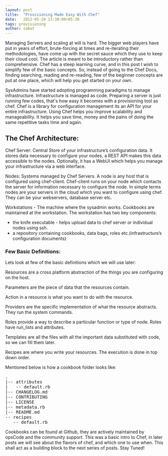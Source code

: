 ```yaml
---
layout: post
title:  "Provisioning Made Easy With Chef"
date:   2012-05-29 13:30:00+05:30
tags: provisioning
author: saket
---
```

Managing Servers and scaling at will is hard. The bigger web players
have put in years of effort, brute-forcing at times and re-iterating
their methodologies, have come up with the secret sauce which they use
to keep their cloud cool. The article is meant to be introductory rather than
comprehensive. Chef has a steep learning curve, and in this post I
wish to simplify few of the basic concepts. So, instead of going to
the Chef Docs, finding searching, reading and re-reading, few of the beginner
concepts are put at one place, which will help you get started on your
own.  


SysAdmins have started adopting programming paradigms to manage
infrastructure. Infrastructure is managed as code. Preparing a server
is just running few codes, that's how easy it becomes with a
provisioning tool as chef. Chef is a  library for configuration
management its an API for your entire infrastructure. Using Chef helps
you improve scalability and manageability. It helps you save time,
money and the pains of doing the same repetitive tasks time and
again. 

## The Chef Architecture:

Chef Server:  Central Store of your infrastructure’s configuration
data. It stores data necessary to configure your nodes, a REST API
makes this data accessible to the nodes.  Optionally, it has a WebUI
which helps you manage your infrastructure via a web interface.

Nodes: Systems managed by Chef Servers. A node is any host that is
configured using chef-client. Chef-client runs on your node which
contacts the server for information necessary to configure the node. 
In simple terms nodes are your servers in the cloud which you want to
configure using chef. They can be your webservers, database server
etc. 

Workstations - The machine where the sysadmin works. Cookbooks are
maintained at the workstation. The workstation has two key components:

* the knife executable - helps upload data to chef server or individual nodes using ssh. 
* a repository containing cookbooks, data bags, roles etc.(infrastructure’s configuration documents)


### Few Basic Definitions: 

Lets look at few of the basic definitions which we will use later:

Resources are  a cross platform abstraction of the things you are
configuring on the host.

Parameters are the piece of data that the resources contain. 

Action in a resource is what you want to do with the resource. 

Providers are the specific implementation of what the resource
abstracts. They run the system commands. 

Roles provide a way to describe a particular function or type of
node. Roles have run_lists and attributes. 

Templates are all the files with all the important data substituted
with code, so we can fill them later. 

Recipes are where you write your resources. The execution is done in
top down order. 

Mentioned below is how a cookbook folder looks like:
<pre>
.
|-- attributes
|   -- default.rb
|-- CHANGELOG.md
|-- CONTRIBUTING
|-- LICENSE
|-- metadata.rb
|-- README.md
-- recipes
   -- default.rb
</pre>

Cookbooks can be found at Github, they are actively maintained by
opsCode and the community support. This was a basic intro to Chef, in
later posts we will see about the flavors of chef, and which one to
use when. This shall act as a building block to the next series of
posts. Stay Tuned!

